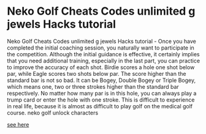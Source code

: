 # Neko Golf Cheats Codes unlimited g jewels Hacks tutorial

Neko Golf Cheats Codes unlimited g jewels Hacks tutorial - Once you have completed the initial coaching session, you naturally want to participate in the competition. Although the initial guidance is effective, it certainly implies that you need additional training, especially in the last part, you can practice to improve the accuracy of each shot. Birdie scores a hole one shot below par, while Eagle scores two shots below par. The score higher than the standard bar is not so bad. It can be Bogey, Double Bogey or Triple Bogey, which means one, two or three strokes higher than the standard bar respectively. No matter how many par is in this hole, you can always play a trump card or enter the hole with one stroke. This is difficult to experience in real life, because it is almost as difficult to play golf on the medical golf course. neko golf unlock characters

[see here](https://fengmod.top/neko-golf/)
